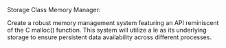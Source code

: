 Storage Class Memory Manager:

Create a robust memory management system featuring an API reminiscent of the C malloc() function. This system will utilize a le as its underlying storage to ensure persistent data availability across different processes. 
